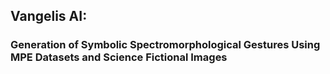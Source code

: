 ## Vangelis AI: 
### Generation of Symbolic Spectromorphological Gestures Using MPE Datasets and Science Fictional Images

